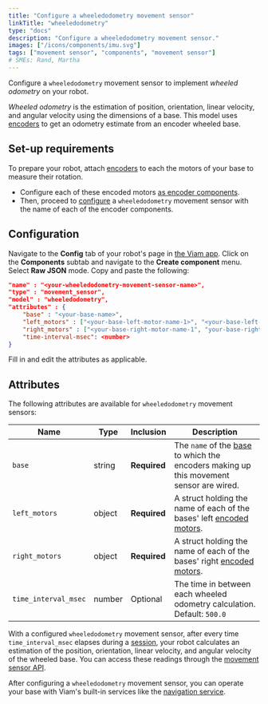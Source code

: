 ```yaml
---
title: "Configure a wheeledodometry movement sensor"
linkTitle: "wheeledodometry"
type: "docs"
description: "Configure a wheeledodometry movement sensor."
images: ["/icons/components/imu.svg"]
tags: ["movement sensor", "components", "movement sensor"]
# SMEs: Rand, Martha
---
```


Configure a `wheeledodometry` movement sensor to implement _wheeled odometry_ on your robot.

_Wheeled odometry_ is the estimation of position, orientation, linear velocity, and angular velocity using the dimensions of a base.
This model uses [encoders](/components/encoder/) to get an odometry estimate from an encoder wheeled base.

## Set-up requirements

To prepare your robot, attach [encoders](/components/encoder/) to each the motors of your base to measure their rotation.

- Configure each of these encoded motors [as encoder components](/components/encoder/#configuration).
- Then, proceed to [configure](#configuration) a `wheeledodometry` movement sensor with the name of each of the encoder components.

## Configuration

Navigate to the **Config** tab of your robot's page in [the Viam app](https://app.viam.com).
Click on the **Components** subtab and navigate to the **Create component** menu.
Select **Raw JSON** mode.
Copy and paste the following:

```json {class="line-numbers linkable-line-numbers"}
"name" : "<your-wheeledodometry-movement-sensor-name>",
"type" : "movement_sensor",
"model" : "wheeledodometry",
"attributes" : {
    "base" : "<your-base-name>",
    "left_motors" : ["<your-base-left-motor-name-1>", "<your-base-left-motor-name-2>"],
    "right_motors" : ["<your-base-right-motor-name-1", "your-base-right-motor-name-2>"],
    "time-interval-msec": <number>
}
```

Fill in and edit the attributes as applicable.

## Attributes

The following attributes are available for `wheeledodometry` movement sensors:

| Name | Type | Inclusion | Description |
| ---- | ---- | --------- | ----------- |
| `base` | string | **Required** | The `name` of the [base](/components/base/) to which the encoders making up this movement sensor are wired. |
| `left_motors` | object | **Required** | A struct holding the name of each of the bases' left [encoded motors](/components/encoder/). |
| `right_motors` | object | **Required** | A struct holding the name of each of the bases' right [encoded motors](/components/encoder/). |
| `time_interval_msec` | number | Optional | The time in between each wheeled odometry calculation. <br> Default: `500.0` </br> |

With a configured `wheeledodometry` movement sensor, after every time `time_interval_msec` elapses during a [session](/program/apis/sessions/), your robot calculates an estimation of the position, orientation, linear velocity, and angular velocity of the wheeled base.
You can access these readings through the [movement sensor API](/components/movement-sensor/#api).

After configuring a `wheeledodometry` movement sensor, you can operate your base with Viam's built-in services like the [navigation service](/services/navigation/).
